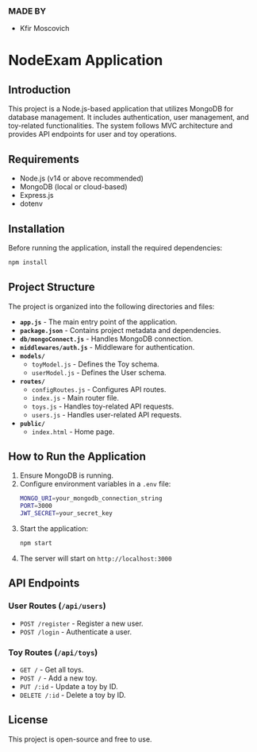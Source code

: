 ### MADE BY
- Kfir Moscovich

# NodeExam Application

## Introduction
This project is a Node.js-based application that utilizes MongoDB for database management. It includes authentication, user management, and toy-related functionalities. The system follows MVC architecture and provides API endpoints for user and toy operations.

## Requirements
- Node.js (v14 or above recommended)
- MongoDB (local or cloud-based)
- Express.js
- dotenv

## Installation
Before running the application, install the required dependencies:

```sh
npm install
```

## Project Structure
The project is organized into the following directories and files:

- **`app.js`** - The main entry point of the application.
- **`package.json`** - Contains project metadata and dependencies.
- **`db/mongoConnect.js`** - Handles MongoDB connection.
- **`middlewares/auth.js`** - Middleware for authentication.
- **`models/`**
  - `toyModel.js` - Defines the Toy schema.
  - `userModel.js` - Defines the User schema.
- **`routes/`**
  - `configRoutes.js` - Configures API routes.
  - `index.js` - Main router file.
  - `toys.js` - Handles toy-related API requests.
  - `users.js` - Handles user-related API requests.
- **`public/`**
  - `index.html` - Home page.

## How to Run the Application
1. Ensure MongoDB is running.
2. Configure environment variables in a `.env` file:
   ```sh
   MONGO_URI=your_mongodb_connection_string
   PORT=3000
   JWT_SECRET=your_secret_key
   ```
3. Start the application:
   ```sh
   npm start
   ```
4. The server will start on `http://localhost:3000`

## API Endpoints

### User Routes (`/api/users`)
- `POST /register` - Register a new user.
- `POST /login` - Authenticate a user.

### Toy Routes (`/api/toys`)
- `GET /` - Get all toys.
- `POST /` - Add a new toy.
- `PUT /:id` - Update a toy by ID.
- `DELETE /:id` - Delete a toy by ID.

## License
This project is open-source and free to use.
